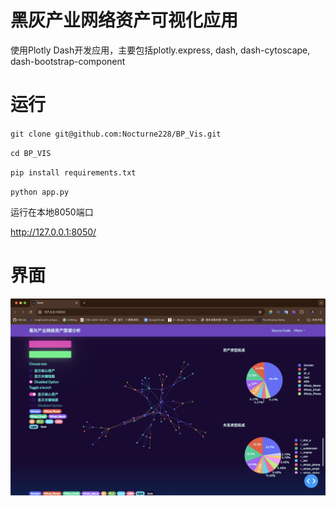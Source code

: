 # 黑灰产业网络资产可视化应用

使用Plotly Dash开发应用，主要包括plotly.express, dash, dash-cytoscape, dash-bootstrap-component

# 运行

`git clone git@github.com:Nocturne228/BP_Vis.git`

`cd BP_VIS`

`pip install requirements.txt`

`python app.py`

运行在本地8050端口

http://127.0.0.1:8050/

# 界面

![展示](assets/display.png)